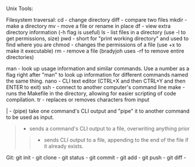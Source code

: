 Unix Tools:

Filesystem traversal:
cd - change directory
diff - compare two files
mkdir - make a directory
mv - move a file or rename in place
df - view extra directory information (-h flag is useful)
ls - list files in a directory (use -l to get permissions, size)
pwd - short for "print working directory" and used to find where you are
chmod - changes the permissions of a file (use +x to make it executable)
rm - remove a file (bradyjoh uses -rf to remove entire directories)


man <utility> - look up usage information and similar commands. Use a 
	number as a flag right after "man" to look up information for different 
	commands named the same thing.
nano - CLI text editor (CTRL+X and then CTRL+Y and then ENTER to exit)
ssh - connect to another computer's command line
make - runs the Makefile in the directory, allowing for easier scripting of
	code compilation.
tr - replaces or removes characters from input

| - (pipe) take one command's CLI output and "pipe" it to another command 
	to be used as input.
> - sends a command's CLI output to a file, overwriting anything prior
>> - sends CLI output to a file, appending to the end of the file if it 
	already exists.

Git:
git init - 
git clone -
git status - 
git commit - 
git add - 
git push - 
git diff -
